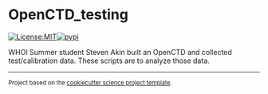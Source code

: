 OpenCTD_testing
==============================

[![License:MIT](https://img.shields.io/badge/License-MIT-lightgray.svg?style=flt-square)](https://opensource.org/licenses/MIT)[![pypi](https://img.shields.io/pypi/v/openctd_testing.svg)](https://pypi.org/project/openctd_testing)


WHOI Summer student Steven Akin built an OpenCTD and collected test/calibration data.  These scripts are to analyze those data.

--------

<p><small>Project based on the <a target="_blank" href="https://github.com/jbusecke/cookiecutter-science-project">cookiecutter science project template</a>.</small></p>
